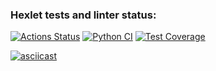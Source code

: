 ### Hexlet tests and linter status:
[![Actions Status](https://github.com/VVP04/python-project-50/actions/workflows/hexlet-check.yml/badge.svg)](https://github.com/VVP04/python-project-50/actions)
[![Python CI](https://github.com/VVP04/python-project-50/actions/workflows/main.yml/badge.svg)](https://github.com/VVP04/python-project-50/actions/workflows/main.yml)
[![Test Coverage](https://api.codeclimate.com/v1/badges/963673bcabea6734e24a/test_coverage.svg)](https://codeclimate.com/github/VVP04/python-project-50/test_coverage)

[![asciicast](https://asciinema.org/a/708426.svg)](https://asciinema.org/a/708426)
